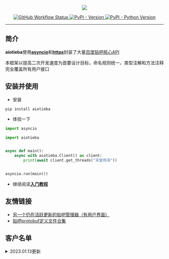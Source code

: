 <p align="center">

<a href="https://socialify.git.ci">
    <img src="https://raw.githubusercontent.com/Starry-OvO/aiotieba/master/docs/img/aiotieba.svg">
</a>

</p>

<div align="center">
<p>
<a href="https://github.com/Starry-OvO/aiotieba/actions">
    <img src="https://img.shields.io/github/actions/workflow/status/Starry-OvO/aiotieba/CI.yml?branch=develop&label=CI&logo=github" alt="GitHub Workflow Status">
</a>
<a href="https://pypi.org/project/aiotieba">
    <img src="https://img.shields.io/pypi/v/aiotieba?color=g" alt="PyPI - Version">
</a>
<a href="https://pypi.org/project/aiotieba">
    <img src="https://img.shields.io/pypi/pyversions/aiotieba" alt="PyPI - Python Version">
</a>
</p>
</div>

---

## 简介

**aiotieba**使用[**asyncio**](https://docs.python.org/zh-cn/3/library/asyncio.html)和[**httpx**](https://github.com/encode/httpx)封装了大量[百度贴吧核心API](https://github.com/Starry-OvO/aiotieba/blob/master/aiotieba/client)

本框架以提高二次开发速度为首要设计目标，命名规则统一，类型注解和方法注释完全覆盖所有用户接口

## 安装并使用

+ 安装

```shell
pip install aiotieba
```

+ 体验一下

```python
import asyncio

import aiotieba


async def main():
    async with aiotieba.Client() as client:
        print(await client.get_threads("天堂鸡汤"))


asyncio.run(main())
```

+ 继续阅读[**入门教程**](https://v-8.top/tutorial/start)

## 友情链接

+ [另一个仍在活跃更新的贴吧管理器（有用户界面）](https://github.com/dog194/TiebaManager)
+ [贴吧protobuf定义文件合集](https://github.com/n0099/tbclient.protobuf)

## 客户名单

<details><summary>2023.01.13更新</summary>

|      吧名      | 关注用户数 | 最近29天日均访问量 | 日均主题帖数 | 日均回复数 |
| :------------: | :--------: | :----------------: | :----------: | :--------: |
|    抗压背锅    | 4,552,065  |      812,535       |    1,462     |   69,771   |
|     孙笑川     | 3,177,257  |      680,498       |    6,161     |  204,330   |
|    lol半价     | 2,004,105  |      108,075       |    1,929     |   45,324   |
|      宫漫      | 1,483,281  |       42,341       |     152      |   2,335    |
|    逆水寒ol    |  764,905   |       40,229       |     159      |   2,923    |
|    新孙笑川    |  540,857   |       43,600       |     300      |   15,474   |
|     vtuber     |  221,070   |       11,236       |      60      |    912     |
|     asoul      |  155,748   |       9,865        |      53      |    323     |
|      嘉然      |   59,506   |       11,010       |      79      |   1,110    |
|      向晚      |   30,771   |       6,374        |      43      |    555     |
|      贝拉      |   21,797   |       7,341        |      33      |    533     |
|      乃琳      |   17,347   |       3,442        |      18      |    231     |
| vtuber自由讨论 |   17,228   |       4,487        |      1       |     30     |

</details>
